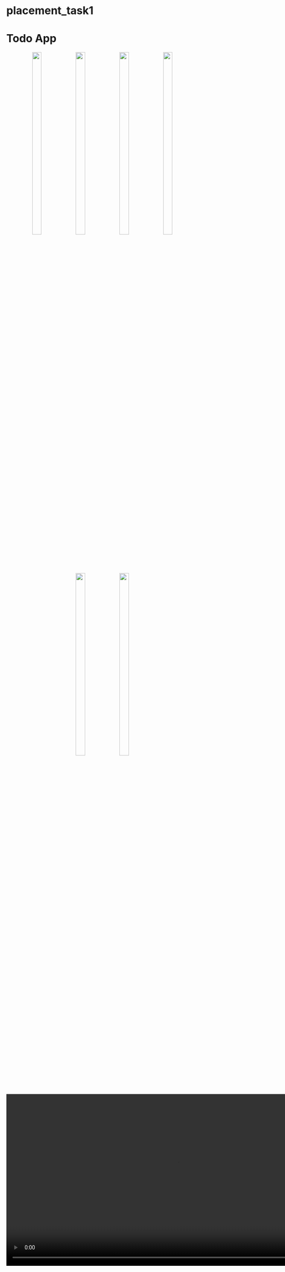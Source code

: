 # placement_task1

# Todo App
<div align = "center">
 
    
  <img src = "https://github.com/user-attachments/assets/606b37eb-dea4-4999-82c1-040a9c8ce71e"  height=35% width=22%  />
   <img src = "https://github.com/user-attachments/assets/902447cc-c4cc-474a-b538-21caebf4f42c"  height=35% width=22%  />
   <img src = "https://github.com/user-attachments/assets/c5cd430e-a16a-4a24-bec2-58acc421a8c4"  height=35% width=22%  />
   <img src = "https://github.com/user-attachments/assets/e716b72d-e448-4537-b29a-5c0268303313"  height=35% width=22%  />
   <img src = "https://github.com/user-attachments/assets/991212ef-4d6e-4f58-84d0-afea5927f746"  height=35% width=22%  />
   <img src = "https://github.com/user-attachments/assets/6d3f9f61-9857-48cc-96d6-65c61884b1b4"  height=35% width=22%  />
  












  <video height="450" src="https://github.com/user-attachments/assets/467fd0e8-055e-4b63-8db0-70725c3b616b" />


</div>

